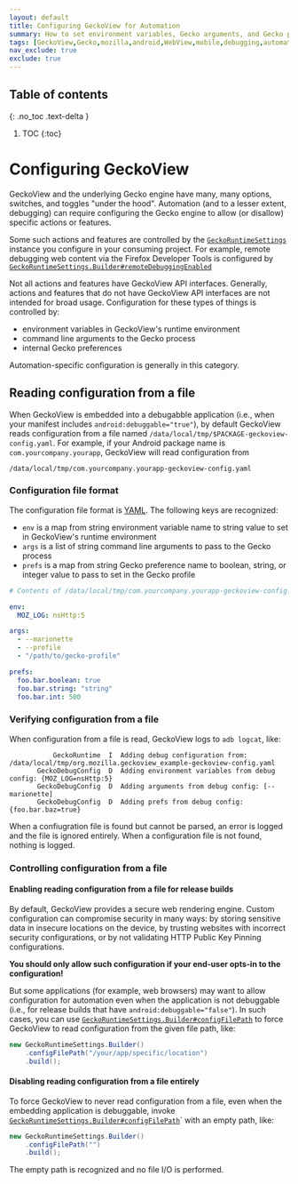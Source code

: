 ```yaml
---
layout: default
title: Configuring GeckoView for Automation
summary: How to set environment variables, Gecko arguments, and Gecko preferences for automation and debugging.
tags: [GeckoView,Gecko,mozilla,android,WebView,mobile,debugging,automation,config,configuration,environment,variables,arguments,preferences]
nav_exclude: true
exclude: true
---
```

## Table of contents
{: .no_toc .text-delta }

1. TOC
{:toc}

# Configuring GeckoView

GeckoView and the underlying Gecko engine have many, many options, switches, and toggles "under the hood".  Automation (and to a lesser extent, debugging) can require configuring the Gecko engine to allow (or disallow) specific actions or features.

Some such actions and features are controlled by the [`GeckoRuntimeSettings`](../javadoc/mozilla-central/org/mozilla/geckoview/GeckoRuntimeSettings.html) instance you configure in your consuming project.  For example, remote debugging web content via the Firefox Developer Tools is configured by [`GeckoRuntimeSettings.Builder#remoteDebuggingEnabled`](../javadoc/mozilla-central/org/mozilla/geckoview/GeckoRuntimeSettings.Builder.html#remoteDebuggingEnabled-boolean-)

Not all actions and features have GeckoView API interfaces.  Generally, actions and features that do not have GeckoView API interfaces are not intended for broad usage.  Configuration for these types of things is controlled by:
- environment variables in GeckoView's runtime environment
- command line arguments to the Gecko process
- internal Gecko preferences

Automation-specific configuration is generally in this category.

## Reading configuration from a file

When GeckoView is embedded into a debugabble application (i.e., when your manifest includes `android:debuggable="true"`), by default GeckoView reads configuration from a file named `/data/local/tmp/$PACKAGE-geckoview-config.yaml`.  For example, if your Android package name is `com.yourcompany.yourapp`, GeckoView will read configuration from
```
/data/local/tmp/com.yourcompany.yourapp-geckoview-config.yaml
```

### Configuration file format

The configuration file format is [YAML](https://yaml.org).  The following keys are recognized:
- `env` is a map from string environment variable name to string value to set in GeckoView's runtime environment
- `args` is a list of string command line arguments to pass to the Gecko process
- `prefs` is a map from string Gecko preference name to boolean, string, or integer value to pass to set in the Gecko profile

```yaml
# Contents of /data/local/tmp/com.yourcompany.yourapp-geckoview-config.yaml

env:
  MOZ_LOG: nsHttp:5

args:
  - --marionette
  - --profile
  - "/path/to/gecko-profile"

prefs:
  foo.bar.boolean: true
  foo.bar.string: "string"
  foo.bar.int: 500
```

### Verifying configuration from a file

When configuration from a file is read, GeckoView logs to `adb logcat`, like:

```
           GeckoRuntime  I  Adding debug configuration from: /data/local/tmp/org.mozilla.geckoview_example-geckoview-config.yaml
       GeckoDebugConfig  D  Adding environment variables from debug config: {MOZ_LOG=nsHttp:5}
       GeckoDebugConfig  D  Adding arguments from debug config: [--marionette]
       GeckoDebugConfig  D  Adding prefs from debug config: {foo.bar.baz=true}
```

When a confiugration file is found but cannot be parsed, an error is logged and the file is ignored entirely.  When a configuration file is not found, nothing is logged.

### Controlling configuration from a file

#### Enabling reading configuration from a file for release builds

By default, GeckoView provides a secure web rendering engine.  Custom configuration can compromise security in many ways: by storing sensitive data in insecure locations on the device, by trusting websites with incorrect security configurations, or by not validating HTTP Public Key Pinning configurations.

**You should only allow such configuration if your end-user opts-in to the configuration!**

But some applications (for example, web browsers) may want to allow configuration for automation even when the application is not debuggable (i.e., for release builds that have `android:debuggable="false"`).  In such cases, you can use [`GeckoRuntimeSettings.Builder#configFilePath`](../javadoc/mozilla-central/org/mozilla/geckoview/GeckoRuntimeSettings.Builder.html#configFilePath-java.lang.String-) to force GeckoView to read configuration from the given file path, like:

```java
new GeckoRuntimeSettings.Builder()
    .configFilePath("/your/app/specific/location")
    .build();
```

#### Disabling reading configuration from a file entirely

To force GeckoView to never read configuration from a file, even when the embedding application is debuggable, invoke [`GeckoRuntimeSettings.Builder#configFilePath`](../javadoc/mozilla-central/org/mozilla/geckoview/GeckoRuntimeSettings.Builder.html#configFilePath-java.lang.String-)` with an empty path, like:

```java
new GeckoRuntimeSettings.Builder()
    .configFilePath("")
    .build();
```

The empty path is recognized and no file I/O is performed.
